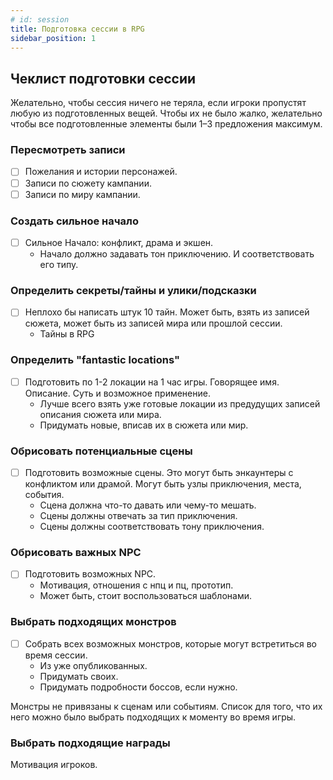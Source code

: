 ```yaml
---
# id: session
title: Подготовка сессии в RPG
sidebar_position: 1
---
```



## Чеклист подготовки сессии

Желательно, чтобы сессия ничего не теряла, если игроки пропустят любую из подготовленных вещей. Чтобы их не было жалко, желательно чтобы все подготовленные элементы были 1–3 предложения максимум.

### Пересмотреть записи

- [ ] Пожелания и истории персонажей.
- [ ] Записи по сюжету кампании.
- [ ] Записи по миру кампании.

### Создать сильное начало

- [ ] Сильное Начало: конфликт, драма и экшен.
  - Начало должно задавать тон приключению. И соответствовать его типу.

### Определить секреты/тайны и улики/подсказки

- [ ] Неплохо бы написать штук 10 тайн. Может быть, взять из записей сюжета, может быть из записей мира или прошлой сессии.
  - Тайны в RPG

### Определить "fantastic locations"

- [ ] Подготовить по 1-2 локации на 1 час игры. Говорящее имя. Описание. Суть и возможное применение. 
  - Лучше всего взять уже готовые локации из предудущих записей описания сюжета или мира.
  - Придумать новые, вписав их в сюжета или мир.

### Обрисовать потенциальные сцены

- [ ] Подготовить возможные сцены. Это могут быть энкаунтеры с конфликтом или драмой. Могут быть узлы приключения, места, события. 
  - Сцена должна что-то давать или чему-то мешать.
  - Сцены должны отвечать за тип приключения.
  - Сцены должны соответствовать тону приключения.

### Обрисовать важных NPC

- [ ] Подготовить возможных NPC.
  - Мотивация, отношения с нпц и пц, прототип.
  - Может быть, стоит воспользоваться шаблонами.

### Выбрать подходящих монстров

- [ ] Собрать всех возможных монстров, которые могут встретиться во время сессии.
  - Из уже опубликованных.
  - Придумать своих.
  - Придумать подробности боссов, если нужно.

Монстры не привязаны к сценам или событиям. Список для того, что их него можно было выбрать подходящих к моменту во время игры.

### Выбрать подходящие награды

Мотивация игроков.
